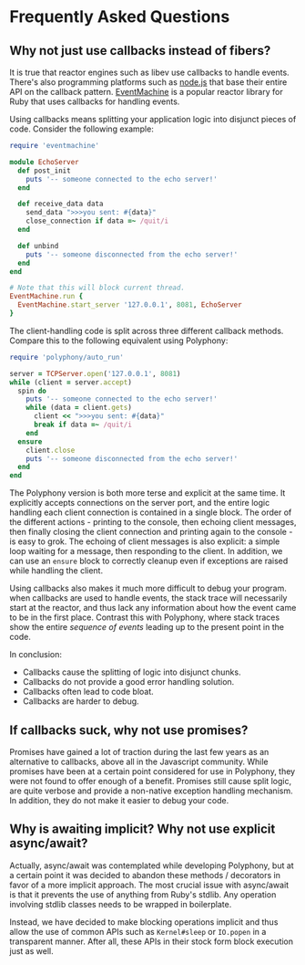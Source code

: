 # Frequently Asked Questions

## Why not just use callbacks instead of fibers?

It is true that reactor engines such as libev use callbacks to handle events. There's also programming platforms such as [node.js](https://nodejs.org/) that base their entire API on the callback pattern. [EventMachine](https://www.rubydoc.info/gems/eventmachine/1.2.7) is a popular reactor library for Ruby that uses callbacks for handling events.

Using callbacks means splitting your application logic into disjunct pieces of code. Consider the following example:

```ruby
require 'eventmachine'

module EchoServer
  def post_init
    puts '-- someone connected to the echo server!'
  end

  def receive_data data
    send_data ">>>you sent: #{data}"
    close_connection if data =~ /quit/i
  end

  def unbind
    puts '-- someone disconnected from the echo server!'
  end
end

# Note that this will block current thread.
EventMachine.run {
  EventMachine.start_server '127.0.0.1', 8081, EchoServer
}
```

The client-handling code is split across three different callback methods. Compare this to the following equivalent using Polyphony:

```ruby
require 'polyphony/auto_run'

server = TCPServer.open('127.0.0.1', 8081)
while (client = server.accept)
  spin do
    puts '-- someone connected to the echo server!'
    while (data = client.gets)
      client << ">>>you sent: #{data}"
      break if data =~ /quit/i
    end
  ensure
    client.close
    puts '-- someone disconnected from the echo server!'
  end
end
```

The Polyphony version is both more terse and explicit at the same time. It explicitly accepts connections on the server port, and the entire logic handling each client connection is contained in a single block. The order of the different actions - printing to the console, then echoing client messages, then finally closing the client connection and printing again to the console - is easy to grok. The echoing of client messages is also explicit: a simple loop waiting for a message, then responding to the client. In addition, we can use an `ensure` block to correctly cleanup even if exceptions are raised while handling the client.

Using callbacks also makes it much more difficult to debug your program. when callbacks are used to handle events, the stack trace will necessarily start at the reactor, and thus lack any information about how the event came to be in the first place. Contrast this with Polyphony, where stack traces show the entire _sequence of events_ leading up to the present point in the code.

In conclusion:

* Callbacks cause the splitting of logic into disjunct chunks.
* Callbacks do not provide a good error handling solution.
* Callbacks often lead to code bloat.
* Callbacks are harder to debug.

## If callbacks suck, why not use promises?

Promises have gained a lot of traction during the last few years as an  
alternative to callbacks, above all in the Javascript community. While promises have been at a certain point considered for use in Polyphony, they were not found to offer enough of a benefit. Promises still cause split logic, are quite verbose and provide a non-native exception handling mechanism. In addition, they do not make it easier to debug your code.

## Why is awaiting implicit? Why not use explicit async/await?

Actually, async/await was contemplated while developing Polyphony, but at a certain point it was decided to abandon these methods / decorators in favor of a more implicit approach. The most crucial issue with async/await is that it prevents the use of anything from Ruby's stdlib. Any operation involving stdlib classes needs to be wrapped in boilerplate.

Instead, we have decided to make blocking operations implicit and thus allow the use of common APIs such as `Kernel#sleep` or `IO.popen` in a transparent manner. After all, these APIs in their stock form block execution just as well.

